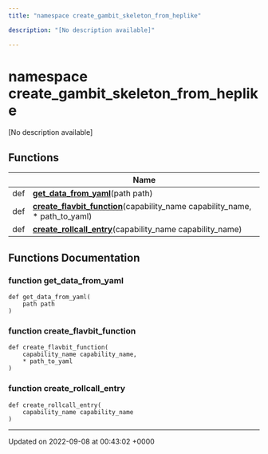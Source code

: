 ```yaml
---
title: "namespace create_gambit_skeleton_from_heplike"

description: "[No description available]"

---
```


# namespace create_gambit_skeleton_from_heplike

[No description available]

## Functions

|                | Name           |
| -------------- | -------------- |
| def | **[get_data_from_yaml](/documentation/code/namespaces/namespacecreate__gambit__skeleton__from__heplike/#function-get-data-from-yaml)**(path path) |
| def | **[create_flavbit_function](/documentation/code/namespaces/namespacecreate__gambit__skeleton__from__heplike/#function-create-flavbit-function)**(capability_name capability_name, * path_to_yaml) |
| def | **[create_rollcall_entry](/documentation/code/namespaces/namespacecreate__gambit__skeleton__from__heplike/#function-create-rollcall-entry)**(capability_name capability_name) |


## Functions Documentation

### function get_data_from_yaml

```
def get_data_from_yaml(
    path path
)
```


### function create_flavbit_function

```
def create_flavbit_function(
    capability_name capability_name,
    * path_to_yaml
)
```


### function create_rollcall_entry

```
def create_rollcall_entry(
    capability_name capability_name
)
```






-------------------------------

Updated on 2022-09-08 at 00:43:02 +0000